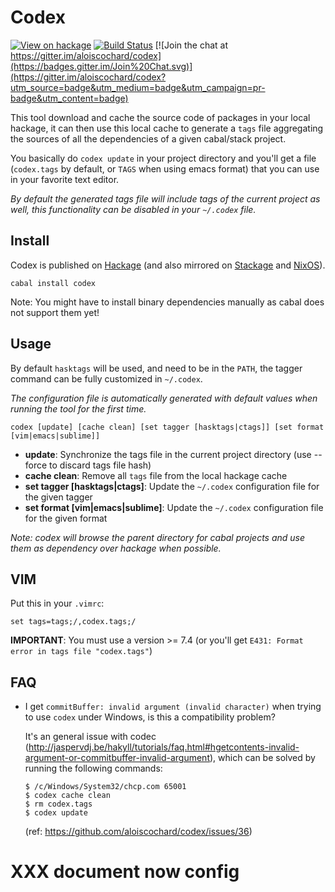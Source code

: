 # Codex

[![View on hackage](https://img.shields.io/hackage/v/codex.svg)](http://hackage.haskell.org/package/codex)
[![Build Status](https://travis-ci.org/aloiscochard/codex.svg)](https://travis-ci.org/aloiscochard/codex)
[![Join the chat at https://gitter.im/aloiscochard/codex](https://badges.gitter.im/Join%20Chat.svg)](https://gitter.im/aloiscochard/codex?utm_source=badge&utm_medium=badge&utm_campaign=pr-badge&utm_content=badge)

This tool download and cache the source code of packages in your local hackage,
it can then use this local cache to generate a `tags` file aggregating the sources of all the dependencies of a given cabal/stack project.

You basically do `codex update` in your project directory and you'll get a file (`codex.tags` by default, or `TAGS` when using
emacs format) that you can use in your favorite text editor.

*By default the generated tags file will include tags of the current project as well, this functionality can be disabled in your `~/.codex` file.*

## Install

Codex is published on [Hackage](http://hackage.haskell.org/package/codex) (and also mirrored on [Stackage](https://www.stackage.org/package/codex) and [NixOS](http://hydra.nixos.org/job/nixpkgs/trunk/haskellPackages.codex.x86_64-linux)).

    cabal install codex

Note: You might have to install binary dependencies manually as cabal does not support them yet!

## Usage

By default `hasktags` will be used, and need to be in the `PATH`, the tagger command can be fully customized in `~/.codex`.

*The configuration file is automatically generated with default values when running the tool for the first time.*

    codex [update] [cache clean] [set tagger [hasktags|ctags]] [set format [vim|emacs|sublime]]

* **update**: Synchronize the tags file in the current project directory (use --force to discard tags file hash)
* **cache clean**: Remove all `tags` file from the local hackage cache
* **set tagger [hasktags|ctags]**: Update the `~/.codex` configuration file for the given tagger
* **set format [vim|emacs|sublime]**: Update the `~/.codex` configuration file for the given format

*Note: codex will browse the parent directory for cabal projects and use them as dependency over hackage when possible.*

## VIM

Put this in your `.vimrc`:

    set tags=tags;/,codex.tags;/
    
**IMPORTANT**: You must use a version >= 7.4 (or you'll get `E431: Format error in tags file "codex.tags"`)

## FAQ

- I get `commitBuffer: invalid argument (invalid character)` when trying to use `codex` under Windows, is this a compatibility problem?

  It's an general issue with codec (http://jaspervdj.be/hakyll/tutorials/faq.html#hgetcontents-invalid-argument-or-commitbuffer-invalid-argument), which can be solved by running the following commands:

      $ /c/Windows/System32/chcp.com 65001
      $ codex cache clean
      $ rm codex.tags
      $ codex update
      
  (ref: https://github.com/aloiscochard/codex/issues/36)

# XXX document now config
